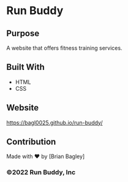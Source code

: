 # Run Buddy

## Purpose
A website that offers fitness training services.

## Built With
* HTML
* CSS

## Website
https://bagl0025.github.io/run-buddy/

## Contribution
Made with ❤️ by [Brian Bagley]

### ©️2022 Run Buddy, Inc
